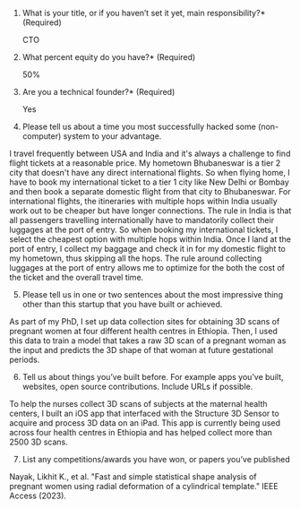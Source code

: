 1. What is your title, or if you haven’t set it yet, main responsibility?* (Required)

	CTO

2. What percent equity do you have?* (Required)

	50%

3. Are you a technical founder?* (Required)

	Yes

4. Please tell us about a time you most successfully hacked some (non-computer) system to your advantage.
	 
I travel frequently between USA and India and it's always a challenge to find flight tickets at a reasonable price. My hometown Bhubaneswar is a tier 2 city that doesn't have any direct international flights. So when flying home, I have to book my international ticket to a tier 1 city like New Delhi or Bombay and then book a separate domestic flight from that city to Bhubaneswar. For international flights, the itineraries with multiple hops within India usually work out to be cheaper but have longer connections. The rule in India is that all passengers travelling internationally have to mandatorily collect their luggages at the port of entry. So when booking my international tickets, I select the cheapest option with multiple hops within India. Once I land at the port of entry, I collect my baggage and check it in for my domestic flight to my hometown, thus skipping all the hops. The rule around collecting luggages at the port of entry allows me to optimize for the both the cost of the ticket and the overall travel time.

5. Please tell us in one or two sentences about the most impressive thing other than this startup that you have built or achieved.

As part of my PhD, I set up data collection sites for obtaining 3D scans of pregnant women at four different health centres in Ethiopia. Then, I used this data to train a model that takes a raw 3D scan of a pregnant woman as the input and predicts the 3D shape of that woman at future gestational periods. 

6. Tell us about things you’ve built before. For example apps you’ve built, websites, open source contributions. Include URLs if possible.

To help the nurses collect 3D scans of subjects at the maternal health centers, I built an iOS app that interfaced with the Structure 3D Sensor to acquire and process 3D data on an iPad. This app is currently being used across four health centres in Ethiopia and has helped collect more than 2500 3D scans.

7. List any competitions/awards you have won, or papers you’ve published

Nayak, Likhit K., et al. "Fast and simple statistical shape analysis of pregnant women using radial deformation of a cylindrical template." IEEE Access (2023).

